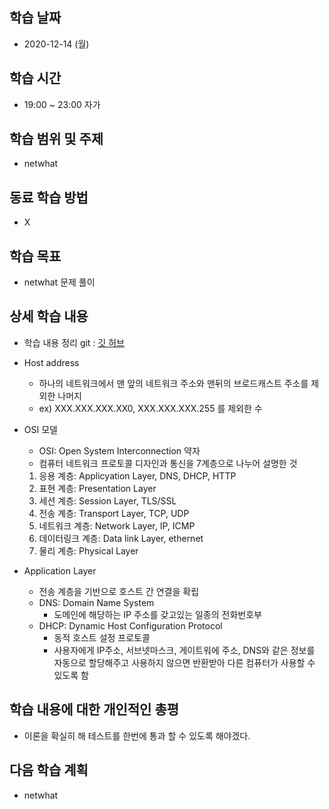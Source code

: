 학습 날짜
---
+ 2020-12-14 (월)

학습 시간
---
+ 19:00 ~ 23:00 자가

학습 범위 및 주제
---
+ netwhat

동료 학습 방법
---
+ X

학습 목표
---
+ netwhat 문제 풀이

상세 학습 내용
---
+ 학습 내용 정리 git : [깃 허브](https://github.com/kiskim/study)   

+ Host address
	+ 하나의 네트워크에서 맨 앞의 네트워크 주소와 맨뒤의 브로드캐스트 주소를 제외한 나머지
	+ ex) XXX.XXX.XXX.XX0, XXX.XXX.XXX.255 를 제외한 수
+ OSI 모델
	+ OSI: Open System Interconnection 약자
	+ 컴퓨터 네트워크 프로토콜 디자인과 통신을 7계층으로 나누어 설명한 것
	1. 응용 계층: Applicyation Layer, DNS, DHCP, HTTP
	2. 표현 계층: Presentation Layer
	3. 세션 계층: Session Layer, TLS/SSL
	4. 전송 계층: Transport Layer, TCP, UDP
	5. 네트워크 계층: Network Layer, IP, ICMP
	6. 데이터링크 계층: Data link Layer, ethernet
	7. 물리 계층: Physical Layer
+ Application Layer
	+ 전송 계층을 기반으로 호스트 간 연결을 확립
	+ DNS: Domain Name System
		+ 도메인에 해당하는 IP 주소를 갖고있는 일종의 전화번호부
	+ DHCP: Dynamic Host Configuration Protocol
		+ 동적 호스트 설정 프로토콜
		+ 사용자에게 IP주소, 서브넷마스크, 게이트워에 주소, DNS와 같은 정보를 자동으로 할당해주고 사용하지 않으면 반환받아 다른 컴퓨터가 사용할 수 있도록 함

학습 내용에 대한 개인적인 총평
---
+ 이론을 확실히 해 테스트를 한번에 통과 할 수 있도록 해야겠다.

다음 학습 계획
---
+ netwhat